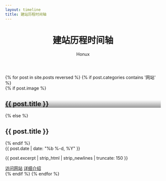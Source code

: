 ```yaml
---
layout: timeline
title: 建站历程时间轴
---
```


<header>
  <div class="container text-center">
    <h1>建站历程时间轴</h1>
    <p>Honux</p>
  </div>
</header>
<section class="timeline">
  <div class="container">
  {% for post in site.posts reversed %}
    {% if post.categories contains '网站' %}
    <div class="timeline-item">
      <div class="timeline-img"></div>
        {% if post.image %}
        <div class="timeline-content timeline-card">
          <div class="timeline-img-header" style="background: linear-gradient(transparent, rgba(0, 0, 0, 0.4)), url('{{ post.image }}') center center no-repeat; background-size: cover;">
            <h2>{{ post.title }}</h2>
          </div>
        {% else %}
        <div class="timeline-content">
          <h2>{{ post.title }}</h2>
        {% endif %}
          <div class="date">{{ post.date | date: "%b %-d, %Y" }}</div>
          <p>{{ post.excerpt | strip_html | strip_newlines | truncate: 150 }}</p>
          <a class="btn-more" href="javascript:void(0)">访问网站</a>
          <a class="btn-more" href="{{ post.url }}">详细介绍</a>
        </div>
    </div>
    {% endif %}
  {% endfor %}
  </div>
</section>